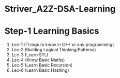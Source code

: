 # Striver_A2Z-DSA-Learning

# Step-1 Learning Basics
1. Lec-1 (Things to know in C++ or any programming)
2. Lec-2 (Building Logical Thinking/Patterns)
3. Lec-3 (Learn STL)
4. Lec-4 (Know Basic Maths)
5. Lec-5 (Learn Basic Recursion)
6. Lec-6 (Learn Basic Hashing)
